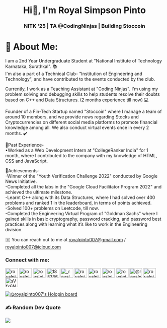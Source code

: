 <h1 align="center">Hi👋, I'm Royal Simpson Pinto</h1>
<h3 align="center">NITK ‘25 | TA @CodingNinjas | Building Stoccoin </h3>

# 💫 About Me:
I am a 2nd Year Undergraduate Student at "National Institute of Technology Karnataka, Surathkal". 📚\
I'm also a part of a Technical Club- "Institution of Engineering and Technology", and have contributed to the events conducted by the club. 

Currently, I work as a Teaching Assistant at "Coding Ninjas". I'm using my problem solving and debugging skills to help students resolve their doubts based on C++ and Data Structures. (2 months experience till now) 💻

Founder of a Fin-Tech Startup named "Stoccoin" where I manage a team of around 10 members, and we provide news regarding Stocks and Cryptocurrencies on different social media platforms to promote financial knowledge among all. We also conduct virtual events once in every 2 months. ✔️

📍Past Experience-\
•Worked as a Web Development Intern at "CollegeRanker India" for 1 month, where I contributed to the company with my knowledge of HTML, CSS and JavaScript. 

📌Achievements-\
-Winner of the "Youth Verification Challenge 2022" conducted by Google News Initiative. \
-Completed all the labs in the "Google Cloud Facilitator Program 2022" and achieved the ultimate milestone.\
-Learnt C++ along with its Data Structures, where I had solved over 400 problems and ranked 1 in the leaderboard, in terms of points achieved. \
-Solved 100+ problems on Leetcode, till now.\
-Completed the Engineering Virtual Program of "Goldman Sachs" where I gained skills in basic cryptography, password cracking, and password best practices along with learning what it’s like to work in the Engineering division.

✉️ You can reach out to me at royalpinto007@gmail.com / royalpinto007@icloud.com

<h3 align="left">Connect with me:</h3>
<p align="left">
<a href="https://codepen.io/royalpinto007" target="blank"><img align="center" src="https://raw.githubusercontent.com/rahuldkjain/github-profile-readme-generator/master/src/images/icons/Social/codepen.svg" alt="royalpinto007" height="30" width="40" /></a>
<a href="https://twitter.com/royalpinto007" target="blank"><img align="center" src="https://raw.githubusercontent.com/rahuldkjain/github-profile-readme-generator/master/src/images/icons/Social/twitter.svg" alt="royalpinto007" height="30" width="40" /></a>
<a href="https://linkedin.com/in/royalpinto007" target="blank"><img align="center" src="https://raw.githubusercontent.com/rahuldkjain/github-profile-readme-generator/master/src/images/icons/Social/linked-in-alt.svg" alt="royalpinto007" height="30" width="40" /></a>
<a href="https://stackoverflow.com/users/18578646" target="blank"><img align="center" src="https://raw.githubusercontent.com/rahuldkjain/github-profile-readme-generator/master/src/images/icons/Social/stack-overflow.svg" alt="18578646" height="30" width="40" /></a>
<a href="https://instagram.com/_royal.7_" target="blank"><img align="center" src="https://raw.githubusercontent.com/rahuldkjain/github-profile-readme-generator/master/src/images/icons/Social/instagram.svg" alt="_royal.7_" height="30" width="40" /></a>
<a href="https://www.codechef.com/users/royalpinto0007" target="blank"><img align="center" src="https://cdn.jsdelivr.net/npm/simple-icons@3.1.0/icons/codechef.svg" alt="royalpinto0007" height="30" width="40" /></a>
<a href="https://www.hackerrank.com/royalpinto007" target="blank"><img align="center" src="https://raw.githubusercontent.com/rahuldkjain/github-profile-readme-generator/master/src/images/icons/Social/hackerrank.svg" alt="royalpinto007" height="30" width="40" /></a>
<a href="https://codeforces.com/profile/royalpinto007" target="blank"><img align="center" src="https://raw.githubusercontent.com/rahuldkjain/github-profile-readme-generator/master/src/images/icons/Social/codeforces.svg" alt="royalpinto007" height="30" width="40" /></a>
<a href="https://www.leetcode.com/royalpinto007" target="blank"><img align="center" src="https://raw.githubusercontent.com/rahuldkjain/github-profile-readme-generator/master/src/images/icons/Social/leet-code.svg" alt="royalpinto007" height="30" width="40" /></a>
<a href="https://www.hackerearth.com/@royalpinto007" target="blank"><img align="center" src="https://raw.githubusercontent.com/rahuldkjain/github-profile-readme-generator/master/src/images/icons/Social/hackerearth.svg" alt="@royalpinto007" height="30" width="40" /></a>
<a href="https://auth.geeksforgeeks.org/user/royalpinto007" target="blank"><img align="center" src="https://raw.githubusercontent.com/rahuldkjain/github-profile-readme-generator/master/src/images/icons/Social/geeks-for-geeks.svg" alt="royalpinto007" height="30" width="40" /></a>
<a href="https://discord.gg/sVfx6Npu" target="blank"><img align="center" src="https://raw.githubusercontent.com/rahuldkjain/github-profile-readme-generator/master/src/images/icons/Social/discord.svg" alt="sVfx6Npu" height="30" width="40" /></a>
</p>

[![@royalpinto007's Holopin board](https://holopin.me/royalpinto007)](https://holopin.io/@royalpinto007)

### ✍️ Random Dev Quote
![](https://quotes-github-readme.vercel.app/api?type=horizontal&theme=radical)

